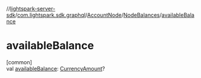 //[lightspark-server-sdk](../../../../index.md)/[com.lightspark.sdk.graphql](../../index.md)/[AccountNode](../index.md)/[NodeBalances](index.md)/[availableBalance](available-balance.md)

# availableBalance

[common]\
val [availableBalance](available-balance.md): [CurrencyAmount](../../../com.lightspark.sdk.model/-currency-amount/index.md)?
